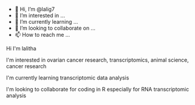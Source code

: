 - 👋 Hi, I’m @lalig7
- 👀 I’m interested in ...
- 🌱 I’m currently learning ...
- 💞️ I’m looking to collaborate on ...
- 📫 How to reach me ...

<!---
lalig7/lalig7 is a ✨ special ✨ repository because its `README.md` (this file) appears on your GitHub profile.
You can click the Preview link to take a look at your changes.
--->Hi I'm lalitha
I'm interested in ovarian cancer research, transcriptomics, animal science, cancer research 

I'm currently learning transcriptomic data analysis 

I'm looking to collaborate for coding in R especially for RNA transcriptomic analysis
